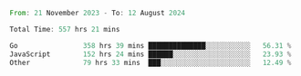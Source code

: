 <!--START_SECTION:waka-->

```rust
From: 21 November 2023 - To: 12 August 2024

Total Time: 557 hrs 21 mins

Go                358 hrs 39 mins ██████████████░░░░░░░░░░░   56.31 %
JavaScript        152 hrs 24 mins ██████░░░░░░░░░░░░░░░░░░░   23.93 %
Other             79 hrs 33 mins  ███░░░░░░░░░░░░░░░░░░░░░░   12.49 %
```

<!--END_SECTION:waka-->
